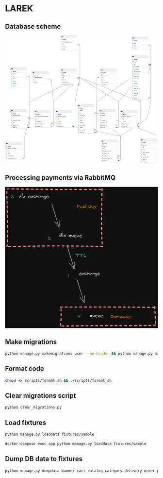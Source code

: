 # LAREK

## Database scheme

![database scheme](images/db_scheme.png 'Database scheme')

## Processing payments via RabbitMQ

![processing payments via RMQ](images/payment_rmq.png 'Processing payments via RMQ')

## Make migrations

```bash
python manage.py makemigrations user --no-header && python manage.py makemigrations --no-header
```

## Format code

```bash
chmod +x scripts/format.sh && ./scripts/format.sh
```

## Clear migrations script

```bash
python clear_migrations.py
```

## Load fixtures

```bash
python manage.py loaddata fixtures/sample
```

```bash
docker-compose exec app python manage.py loaddata fixtures/sample
```

## Dump DB data to fixtures

```bash
python manage.py dumpdata banner cart catalog_category delivery order payment product product_seller review role seller user views_history --format json --indent 4 --verbosity 1 -o fixtures/sample.json -e admin
```
